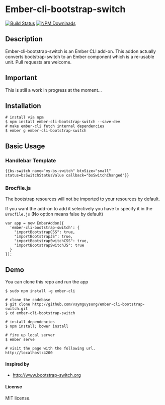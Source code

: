 # Ember-cli-bootstrap-switch

[![Build Status](https://travis-ci.org/vsymguysung/ember-cli-bootstrap-switch.svg)](http://travis-ci.org/vsymguysung/ember-cli-bootstrap-switch)
[![NPM Downlaads](https://img.shields.io/npm/dm/ember-cli-bootstrap-switch.svg)](https://www.npmjs.org/package/ember-cli-bootstrap-switch)

## Description
Ember-cli-bootstrap-switch is an Ember CLI add-on. This addon actually converts bootstrap-switch to an Ember component which is
a re-usable unit. Pull requests are welcome.


## Important

This is still a work in progress at the moment...


## Installation
```
# install via npm
$ npm install ember-cli-bootstrap-switch --save-dev
# make ember-cli fetch internal dependencies
$ ember g ember-cli-bootstrap-switch
```

## Basic Usage

### Handlebar Template
```
{{bs-switch name="my-bs-switch" btnSize="small" status=bsSwitchStatusValue callback="bsSwitchChanged"}}
```

### Brocfile.js ###
The bootstrap resources will not be imported to your resources by default. 

If you want the add-on to add it selectively you have to specify it in the `Brocfile.js`
(No option means false by default)

```
var app = new EmberAddon({
  'ember-cli-bootstrap-switch': {
    "importBootstrapCSS": true,
    "importBootstrapJS": true,
    "importBootstrapSwitchCSS": true,
    "importBootstrapSwitchJS": true
  }
});
```

## Demo
You can clone this repo and run the app 

```
$ sudo npm install -g ember-cli

# clone the codebase
$ git clone http://github.com/vsymguysung/ember-cli-bootstrap-switch.git
$ cd ember-cli-bootstrap-switch

# install dependencies
$ npm install; bower install

# fire up local server
$ ember serve

# visit the page with the following url.
http://localhost:4200
```





#### Inspired by

* http://www.bootstrap-switch.org

#### License
MIT license.
